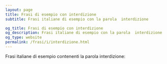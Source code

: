 ```yaml
---
layout: page
title: Frasi di esempio con interdizione 
subtitle: Frasi italiane di esempio con la parola  interdizione

og_title: Frasi di esempio con interdizione 
og_description: Frasi italiane di esempio con la parola  interdizione
og_type: website
permalink: /frasi/i/interdizione.html
---
```


Frasi italiane di esempio contenenti la parola interdizione:


